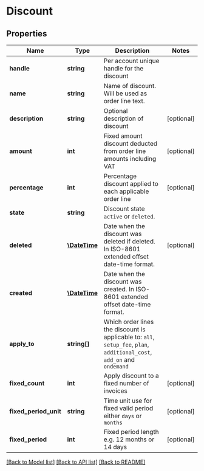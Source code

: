 # Discount

## Properties
Name | Type | Description | Notes
------------ | ------------- | ------------- | -------------
**handle** | **string** | Per account unique handle for the discount |
**name** | **string** | Name of discount. Will be used as order line text. |
**description** | **string** | Optional description of discount | [optional]
**amount** | **int** | Fixed amount discount deducted from order line amounts including VAT | [optional]
**percentage** | **int** | Percentage discount applied to each applicable order line | [optional]
**state** | **string** | Discount state `active` or `deleted`. |
**deleted** | [**\DateTime**](\DateTime.md) | Date when the discount was deleted if deleted. In ISO-8601 extended offset date-time format. | [optional]
**created** | [**\DateTime**](\DateTime.md) | Date when the discount was created. In ISO-8601 extended offset date-time format. |
**apply_to** | **string[]** | Which order lines the discount is applicable to: `all`, `setup_fee`, `plan`, `additional_cost`, `add_on` and `ondemand` |
**fixed_count** | **int** | Apply discount to a fixed number of invoices | [optional]
**fixed_period_unit** | **string** | Time unit use for fixed valid period either `days` or `months` | [optional]
**fixed_period** | **int** | Fixed period length e.g. 12 months or 14 days | [optional]

[[Back to Model list]](../../README.md#documentation-for-models) [[Back to API list]](../../README.md#documentation-for-api-endpoints) [[Back to README]](../../README.md)



